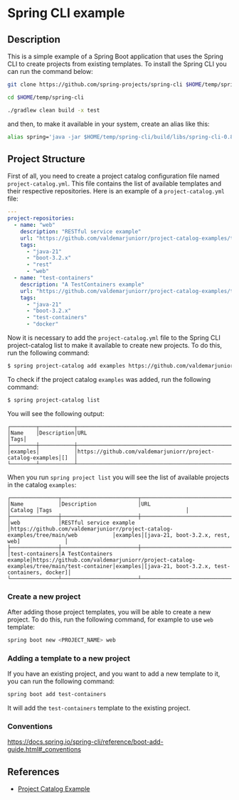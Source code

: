 # Spring CLI example

## Description

This is a simple example of a Spring Boot application that uses the Spring CLI
to create projects from existing templates. To install the Spring CLI you can
run the command below:

```bash
git clone https://github.com/spring-projects/spring-cli $HOME/temp/spring-cli

cd $HOME/temp/spring-cli

./gradlew clean build -x test
```

and then, to make it available in your system, create an alias like this:

```bash
alias spring='java -jar $HOME/temp/spring-cli/build/libs/spring-cli-0.8.1.jar'
```

## Project Structure

First of all, you need to create a project catalog configuration file
named `project-catalog.yml`. This file contains the list of available templates
and their respective repositories. Here is an example of a `project-catalog.yml`
file:

```yaml
---
project-repositories:
  - name: "web"
    description: "RESTful service example"
    url: "https://github.com/valdemarjuniorr/project-catalog-examples/tree/main/web"
    tags:
      - "java-21"
      - "boot-3.2.x"
      - "rest"
      - "web"
  - name: "test-containers"
    description: "A TestContainers example"
    url: "https://github.com/valdemarjuniorr/project-catalog-examples/tree/main/test-container"
    tags:
      - "java-21"
      - "boot-3.2.x"
      - "test-containers"
      - "docker"
```
Now it is necessary to add the `project-catalog.yml` file to the Spring CLI project-catalog list to make it available to create new projects.
To do this, run the following command:

```bash
$ spring project-catalog add examples https://github.com/valdemarjuniorr/project-catalog-examples/
```

To check if the project catalog `examples` was added, run the following command:

```bash
$ spring project-catalog list
```
You will see the following output:

```
┌────────┬───────────┬───────────────────────────────────────────────────────────┬────┐
│Name    │Description│URL                                                        │Tags│
├────────┼───────────┼───────────────────────────────────────────────────────────┼────┤
│examples│           │https://github.com/valdemarjuniorr/project-catalog-examples│[]  │
└────────┴───────────┴───────────────────────────────────────────────────────────┴────┘
```
When you run `spring project list` you will see the list of available projects in the catalog `examples`:

```
┌───────────────┬────────────────────────┬────────────────────────────────────────────────────────────────────────────────────┬────────┬──────────────────────────────────────────────┐
│Name           │Description             │URL                                                                                 │Catalog │Tags                                          │
├───────────────┼────────────────────────┼────────────────────────────────────────────────────────────────────────────────────┼────────┼──────────────────────────────────────────────┤
│web            │RESTful service example │https://github.com/valdemarjuniorr/project-catalog-examples/tree/main/web           │examples│[java-21, boot-3.2.x, rest, web]              │
├───────────────┼────────────────────────┼────────────────────────────────────────────────────────────────────────────────────┼────────┼──────────────────────────────────────────────┤
│test-containers│A TestContainers example│https://github.com/valdemarjuniorr/project-catalog-examples/tree/main/test-container│examples│[java-21, boot-3.2.x, test-containers, docker]│
└───────────────┴────────────────────────┴────────────────────────────────────────────────────────────────────────────────────┴────────┴──────────────────────────────────────────────┘
```

### Create a new project
After adding those project templates, you will be able to create a new project. To do this, run the following command, for example to use `web` template:

```bash
spring boot new <PROJECT_NAME> web
```

### Adding a template to a new project
If you have an existing project, and you want to add a new template to it, you can run the following command:

```bash
spring boot add test-containers
```
It will add the `test-containers` template to the existing project.

### Conventions

https://docs.spring.io/spring-cli/reference/boot-add-guide.html#_conventions

## References
- [Project Catalog Example](https://github.com/valdemarjuniorr/project-catalog-examples)
